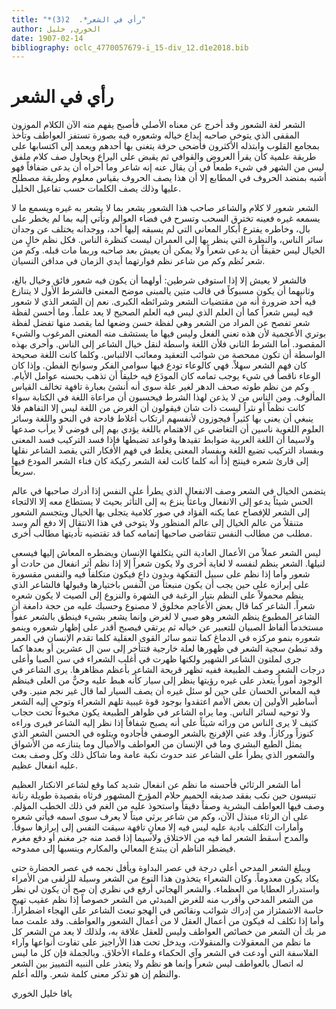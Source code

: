 ```yaml
---
title: "*رأي في الشعر*.  2(3)"
author: الخوري, خليل
date: 1907-02-14
bibliography: oclc_4770057679-i_15-div_12.d1e2018.bib
---
```




#  رأي في الشعر 


 الشعر لغة الشعور وقد أخرج عن معناه الأصلي فأصبح يفهم منه الآن الكلام الموزون المقفى الذي يتوخى صاحبه إيداع خياله وشعوره فيه بصورة تستفز العواطف وتأخذ بمجامع القلوب وابتذله الأكثرون فأضحى حرفة يتغنى بها أحدهم ويعمد إلى اكتسابها على طريقة علمية كأن يقرأ العروض والقوافي ثم يقبض على اليراع ويحاول صف كلام ملفق ليس من الشهر في شيء طمعاً في أن يقال عنه إنه شاعر وما أحراه أن يدعى ضفافاً فهو أشبه بمنضد الحروف في المطابع إلا أن هذا يصف الحروف بقياس معلوم وطريقة مصطلح عليها وذلك يصف الكلمات حسب تفاعيل الخليل. 

 الشعر شعور لا كلام والشاعر صاحب هذا الشعور يشعر بما لا يشعر به غيره ويسمع ما لا يسمعه غيره فعينه تخترق السحب وتسرح في فضاء العوالم وتأتي إليه بما لم يخطر على بال، وخاطره يفترع أبكار المعاني التي لم يسبقه إليها أحد، ووجدانه يختلف عن وجدان سائر الناس، والنظرة التي ينظر بها إلى العمران ليست كنظرة الناس. فكل نظم خالٍ من الخيال ليس حقيقاً أن يدعى شعراً ولا يمكن أن يعيش بعد صاحبه وربما مات قبله. وكم من شعر نُظم وكم من شاعر نظم فوارتهما أيدي الزمان في مدافن النسيان. 

 فالشعر لا يعيش إلا إذا استوفى شرطين: أولهما أن يكون فيه شعور فائق وخيال بالغ، وثانيهما أن يكون مسبوكاً في قالب  متين  يالمبنى موضح المعنى فالشرط الأول لا يتنازع فيه  أحد  ضرورة أنه من مقتضيات الشعر وشرائطه الكبرى. نعم إن الشعر الذي لا شعور فيه ليس شعراً كما أن العلم الذي ليس فيه العلم الصحيح لا يعد علماً. وما أحسن لفظة شعر تفصح عن المراد من الشعر وهي لفظة حسن وضعها لما يقصد   منها تفضل لفظة بوتري الأعجمية لأن هذه تعني الفعل وليس فيها ما يستشف منه المعنى المرغوب والشيء المقصود. أما الشرط الثاني فلأن اللغة واسطة لنقل خيال الشاعر إلى الناس. وأحرى بهذه الواسطة أن تكون ممحصة من شوائب التعقيد ومعائب الالتباس. وكلما كانت اللغة صحيحة كان فهم الشعر سهلاً. فهي كالوعاء تودع فيها سوامي الفكر وسوانح الفطن. وإذا كان الوعاء ناقصاً في شيء يوجب تمامه كان المودَع فيه خليقاً أن تذهب بحسنه عوامل الأيام. وكم من نظم طوته صحف الدهر لغير علة سوى أنه أنشئ بعبارة تافهة تخالف القياس المألوف.   ومن الناس من لا يذعن لهذا الشرط فيحسبون أن مراعاة اللغة في الكتابة سواء كانت نظماً أو نثراً ليست ذات شان فيقولون أن الغرض من اللغة ليس إلا التفاهم فلا ينبغي أن يعنى بها كثيراً فيجوزون لأنفسهم ارتكاب أغلاط فادحة في النحو واللغة وسائر العلوم اللغوية ناسين أن التغاضي عن الاهتمام باللغة يؤدي بهم إلى فوضى لا يرأب صدعها ولاسيما أن اللغة العربية ضوابط تقيدها وقواعد تضبطها فإذا فسد التركيب فسد المعنى وبفساد التركيب تضيع اللغة وبفساد المعنى يغلط في فهم الأفكار التي يقصد الشاعر نقلها إلى قارئ شعره فينتج إذاً أنه كلما كانت لغة الشعر ركيكة كان فناء الشعر المودع فيها سريعاً. 

 يتضمن الخيال في الشعر وصف الانفعال الذي يطرأ على النفس إذا أدرك صاحبها في عالم الحس شيئاً يدعو إلى الانفعال وباعثاً ينزع به إلى التأثر بحيث لا يستطاع معه إلا الالتجاء إلى الشعر للإفصاح عما يكنه الفؤاد في صور كلامية يتجلى بها الخيال ويتجسم الشعور متنقلاً من عالم الخيال إلى عالم المنظور ولا يتوخى في هذا الانتقال إلا دفع ألم وسد مطلب من مطالب النفس تتقاضى صاحبها إتمامه كما قد تقتضيه تأديتها مطالب أخرى.  

 ليس الشعر عملاً من الأعمال العادية التي يتكلفها الإنسان ويضطره المعاش إليها فيسعى لنيلها. الشعر ينظم لنفسه لا لغاية أخرى ولا يكون شعراً إلا إذا نظم أثر انفعال من حادث أو شعور وأما إذا نظم على سبيل التفكهة وبدون داعٍ فيكون متكلفاً فيه والنفس مقسورة على إبرازه على حين يجب أن يكون منبعثاً من النفس باختيارها وقبولها فالشاعر الذي ينظم محمولاً على النظم بتيار الرغبة في الشهرة والنزوع إلى الصيت لا يكون شعره شعراً. الشاعر كما قال بعض الأعاجم مخلوق لا مصنوع وحسبك عليه من حجة دامغة أن الشاعر المطبوع ينظم الشعر وهو صبي لا لغرض وإنما يشعر بشيء فينطق بالشعر عفواً مستخدماً ألفاظ الصبيان للتعبير عن خياله ثم يرتقي فيصبح أقدر على إظهار شعوره وينمو شعوره بنمو مركزه في الدماغ كما تنمو سائر القوى العقلية كلما تقدم الإنسان في العمر وقد تبطئ سجية الشعر في ظهورها لعلة خارجية فتتأخر إلى سن ال  عشرين  أو بعدها كما جرى لملتون الشاعر الشهير ولكنها ظهرت في أغلب الشعراء في سن الصبا وأعلى درجات الشعر وصف الطبيعة ففيه تظهر قريحة الشاعر بأعظم مظاهرها. يرى الشاعر في الوجود   أموراً يتعذر على غيره رؤيتها ينظر إلى سيار كأنه هبط عليه وحيٌّ من العلى فينظم فيه المعاني الحسان على حين لو سئل غيره أن يصف السيار لما قال غير نجم منير. وفي أساطير الأولين إن بعض الأمم اعتقدوا بوجود قوة غيبية تلهم الشعراء وتوحي إليه الشعر ولا توحيه لسائر الناس. وما يراه الشاعر في ظواهر الطبيعة يكون مخبوءاً تحت حجاب كثيف لا يرى الناس من ورائه شيئاً على أنه يصبح شفافاً إذا نظر إليه الشاعر فيرى وراءه كنوزاً وركازاً. وقد عني الإفرنج بالشعر الوصفي فأجادوه ويتلوه في الحسن الشعر الذي يمثل الطبع البشري وما في الإنسان من العواطف والأميال وما يتنازعه من الأشواق والشعور الذي يطرأ على الشاعر عند حدوث نكبة عامة وما شاكل ذلك وكل وصف بعث عليه انفعال عظيم.  

 أما الشعر الرثائي فأحسنه ما نظم عن انفعال شديد كما وقع لشاعر الانكتار العظيم تنيسون حين نكب بفقد صديقه الحميم حلام المؤرخ المشهور فرثاه بقصيدة طويلة رنانة وصف فيها العواطف البشرية وصفاً دقيقاً واستحوذ عليه من الغم في ذلك الخطب المؤلم. على أن الرثاء مبتذل الآن، وكم من شاعر يرثي ميتاً لا يعرف سوى اسمه فيأتي شعره وأمارات التكلف بادية عليه ليس فيه إلا معانٍ تافهة سيقت النفس إلى إبرازها سوقاً. والمدح أسقط الشعر لما فيه من الاختلاق ولاسيما إذا قصد منه جر مغنم أو دفع مغرم فيضطر الناظم أن يبتدع المعالي والمكارم وينسبها إلى ممدوحه. 

 ويبلغ الشعر المدحي أعلى درجة في عصر البداوة ويأفل نجمه في عصر الحضارة حتى يكاد يكون معدوماً. وكان الشعراء يتخذون هذا النوع من الشعر وسيلة للزلفى من الأمراء واستدرار العطايا من العظماء. والشعر الهجائي أرفع في نظري إن صح أن يكون لي نظر من الشعر المدحي وأقرب منه للغرض المبدئي من الشعر خصوصاً إذا نظم عقيب تهيج حاسة الاشمئزاز من إدراك شوائب ونقائص في الهجو تبعث الشاعر على الهجاء اضطراراً. وأما إذا تكلف له فيكون من أعمال العقل لا من أعمال الشعور والعواطف. وقد علمت مما مر بك أن الشعر من خصائص العواطف وليس للعقل علاقة به، ولذلك لا يعد من الشعر كل ما نظم من المعقولات والمنقولات، ويدخل تحت هذا الأراجيز على تفاوت أنواعها وآراء الفلاسفة التي أودعت في الشعر وآي الحكماء وعلماء الأخلاق. وبالجملة فإن   كل ما ليس له اتصال بالعواطف ليس شعراً وإنما هو نظم ولا يتعذر على النبيه التمييز بين الشعر والنظم إن هو تذكر معنى كلمة شعر. والله أعلم. 

 يافا  خليل  الخوري  
